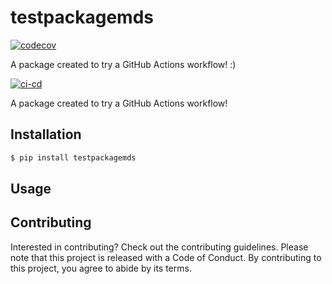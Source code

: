 # testpackagemds 


[![codecov](https://codecov.io/gh/flor14/testpackagemds/branch/main/graph/badge.svg)](https://codecov.io/gh/flor14/testpackagemds)



A package created to try a GitHub Actions workflow! :)


[![ci-cd](https://github.com/flor14/testpackagemds/actions/workflows/ci-cd.yml/badge.svg)](https://github.com/flor14/testpackagemds/actions/workflows/ci-cd.yml)

A package created to try a GitHub Actions workflow!


## Installation

```bash
$ pip install testpackagemds
```

## Usage



## Contributing

Interested in contributing? Check out the contributing guidelines. Please note that this project is released with a Code of Conduct. By contributing to this project, you agree to abide by its terms.




